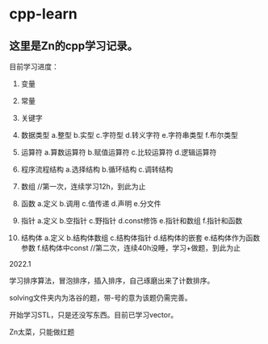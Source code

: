 # cpp-learn

## 这里是Zn的cpp学习记录。

 目前学习进度：

 1. 变量

 2. 常量

 3. 关键字

 4. 数据类型  a.整型  b.实型  c.字符型 d.转义字符  e.字符串类型 f.布尔类型

 5. 运算符 a.算数运算符 b.赋值运算符 c.比较运算符 d.逻辑运算符

 6. 程序流程结构  a.选择结构  b.循环结构  c.调转结构

 7. 数组 //第一次，连续学习12h，到此为止

 8. 函数  a.定义  b.调用  c.值传递 d.声明 e.分文件

 9. 指针  a.定义  b.空指针 c.野指针 d.const修饰 e.指针和数组 f.指针和函数

 10. 结构体  a.定义  b.结构体数组 c.结构体指针 d.结构体的嵌套  e.结构体作为函数参数 f.结构体中const //第二次，连续40h没睡，学习+做题，到此为止

 2022.1

 学习排序算法，冒泡排序，插入排序，自己琢磨出来了计数排序。

 solving文件夹内为洛谷的题，带-号的意为该题仍需完善。

 开始学习STL，只是还没写东西。目前已学习vector。

 Zn太菜，只能做红题
